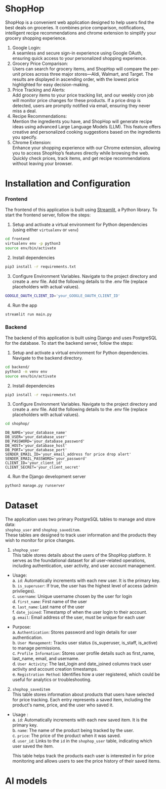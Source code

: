 # ShopHop
ShopHop is a convenient web application designed to help users find the best deals on groceries. It combines price comparison, notifications, intelligent recipe recommendations and chrome extension to simplify your grocery shopping experience.  
1. Google Login:  
A seamless and secure sign-in experience using Google OAuth, ensuring quick access to your personalized shopping experience.  
2. Grocery Price Comparison:  
Users can search for grocery items, and ShopHop will compare the per-unit prices across three major stores—Aldi, Walmart, and Target. The results are displayed in ascending order, with the lowest price highlighted for easy decision-making.  
3. Price Tracking and Alerts:  
Add grocery items to your price tracking list, and our weekly cron job will monitor price changes for these products. If a price drop is detected, users are promptly notified via email, ensuring they never miss a deal.  
4. Recipe Recommendations:  
Mention the ingredients you have, and ShopHop will generate recipe ideas using advanced Large Language Models (LLM). This feature offers creative and personalized cooking suggestions based on the ingredients you specify.  
5. Chrome Extension:  
Enhance your shopping experience with our Chrome extension, allowing you to access ShopHop’s features directly while browsing the web. Quickly check prices, track items, and get recipe recommendations without leaving your browser.  
  
# Installation and Configuration  
### Frontend

The frontend of this application is built using [Streamlit](https://streamlit.io/), a Python library. To start the frontend server, follow the steps:

1. Setup and activate a virtual environment for Python dependencies (using either `virtualenv` or `venv`)
```bash
cd frontend
virtualenv env -p python3
source env/bin/activate
```

2. Install dependencies
```bash
pip3 install -r requirements.txt
```
  
3. Configure Environment Variables. Navigate to the project directory and create a .env file. Add the following details to the .env file (replace placeholders with actual values).
```bash
GOOGLE_OAUTH_CLIENT_ID='your_GOOGLE_OAUTH_CLIENT_ID'
``` 

4. Run the app
```bash
streamlit run main.py
```

### Backend

The backend of this application is built using Django and uses PostgreSQL for the database. To start the backend server, follow the steps:

1. Setup and activate a virtual environment for Python dependencies. Navigate to the backend directory.
```bash
cd backend/
python3 -m venv env
source env/bin/activate
```

2. Install dependencies
```bash
pip3 install -r requirements.txt
```

3. Configure Environment Variables. Navigate to the project directory and create a .env file. Add the following details to the .env file (replace placeholders with actual values).
```bash
cd shophop/
```
```
DB_NAME='your_database_name'
DB_USER='your_database_user'
DB_PASSWORD='your_database_password'
DB_HOST='your_database_host'
DB_PORT='your_database_port'
SENDER_EMAIL_ID='your_email_address for price drop alert'
SENDER_EMAIL_PASSWORD='your_password'
CLIENT_ID='your_client_id'
CLIENT_SECRET='your_client_secret'
```

4. Run the Django development server
```bash
python3 manage.py runserver
```  
  
# Dataset  
The application uses two primary PostgreSQL tables to manage and store data:  
`shophop_user` and `shophop_saveditem`.  
These tables are designed to track user information and the products they wish to monitor for price changes.  
1. `shophop_user`  
This table stores details about the users of the ShopHop platform. It serves as the foundational dataset for all user-related operations, including authentication, user activity, and user account management.  

* Usage:  
    a. `id`: Automatically increments with each new user. It is the primary key.  
    b. `is_superuser`: If true, the user has the highest level of access (admin privileges).  
    c. `username`: Unique username chosen by the user for login  
    d. `first_name`: First name of the user  
    e. `last_name`: Last name of the user  
    f. `date_joined`: Timestamp of when the user login to their account.   
    g. `email`: Email address of the user, must be unique for each user  
    
* Purpose:  
    a. `Authentication`: Stores password and login details for user authentication.  
    b. `User Management`: Tracks user status (is_superuser, is_staff, is_active) to manage permissions.  
    c. `Profile Information`: Stores user profile details such as first_name, last_name, email, and username.   
    d.  `User Activity`: The last_login and date_joined columns track user activity and account creation timestamps.  
    e. `Registration Method`: Identifies how a user registered, which could be useful for analytics or troubleshooting.  

2. `shophop_saveditem`  
This table stores information about products that users have selected for price tracking. Each entry represents a saved item, including the product's name, price, and the user who saved it.  
* Usage :  
    a. `id`: Automatically increments with each new saved item. It is the primary key.  
    b. `name`: The name of the product being tracked by the user.  
    c. `price`: The price of the product when it was saved.  
    d. `user_id`: Links to the `id` in the `shophop_user` table, indicating which user saved the item.  
    
    This table helps track the products each user is interested in for price monitoring and allows users to see the price history of their saved items.  

# AI models
   
